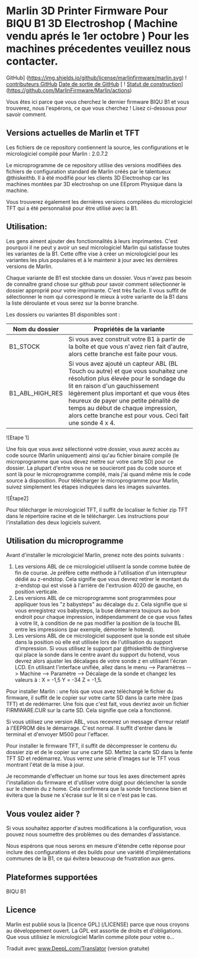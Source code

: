 # Marlin 3D Printer Firmware Pour BIQU B1 3D Electroshop ( Machine vendu aprés le 1er octobre ) Pour les machines précedentes veuillez nous contacter. 

GitHub] (https://img.shields.io/github/license/marlinfirmware/marlin.svg)
! [contributeurs GitHub](https://img.shields.io/github/contributors/marlinfirmware/marlin.svg)
[Date de sortie de GitHub](https://img.shields.io/github/release-date/marlinfirmware/marlin.svg)
[ ! [Statut de construction](https://github.com/MarlinFirmware/Marlin/workflows/CI/badge.svg?branch=bugfix-2.0.x)](https://github.com/MarlinFirmware/Marlin/actions)


Vous êtes ici parce que vous cherchez le dernier firmware BIQU B1 et vous trouverez, nous l'espérons, ce que vous cherchez ! Lisez ci-dessous pour savoir comment.

## Versions actuelles de Marlin et TFT

Les fichiers de ce repository contiennent la source, les configurations et le micrologiciel compilé pour Marlin : 2.0.7.2

Le microprogramme de ce repository utilise des versions modifiées des fichiers de configuration standard de Marlin créés par le talentueux @thiskeithb.
Il à été modifié pour les clients 3D Electroshop car les machines montées par 3D electroshop on une EEprom Physique dans la machine. 

Vous trouverez également les dernières versions compilées du micrologiciel TFT qui a été personnalisé pour être utilisé avec la B1.

## Utilisation: 

Les gens aiment ajouter des fonctionnalités à leurs imprimantes. C'est pourquoi il ne peut y avoir un seul micrologiciel Marlin qui satisfasse toutes les variantes de la B1. Cette offre vise à créer un micrologiciel pour les variantes les plus populaires et à le maintenir à jour avec les dernières versions de Marlin.

Chaque variante de B1 est stockée dans un dossier. Vous n'avez pas besoin de connaître grand chose sur github pour savoir comment sélectionner le dossier approprié pour votre imprimante. C'est très facile. Il vous suffit de sélectionner le nom qui correspond le mieux à votre variante de la B1 dans la liste déroulante et vous serez sur la bonne branche.

Les dossiers  ou variantes B1 disponibles sont :

Nom du dossier | Propriétés de la variante
------------ | -------------
B1_STOCK | Si vous avez construit votre B1 à partir de la boîte et que vous n'avez rien fait d'autre, alors cette branche est faite pour vous.
B1_ABL_HIGH_RES | Si vous avez ajouté un capteur ABL (BL Touch ou autre) et que vous souhaitez une résolution plus élevée pour le sondage du lit en raison d'un gauchissement légèrement plus important et que vous êtes heureux de payer une petite pénalité de temps au début de chaque impression, alors cette branche est pour vous. Ceci fait une sonde 4 x 4.

![Etape 1]

Une fois que vous avez sélectionné votre dossier, vous aurez accès au code source (Marlin uniquement) ainsi qu'au fichier binaire compilé (le microprogramme que vous devez mettre sur votre carte SD) pour ce dossier. La plupart d'entre vous ne se soucieront pas du code source et sont là pour le microprogramme compilé, mais j'ai quand même mis le code source à disposition. Pour télécharger le microprogramme pour Marlin, suivez simplement les étapes indiquées dans les images suivantes.

![Étape2]

Pour télécharger le micrologiciel TFT, il suffit de localiser le fichier zip TFT dans le répertoire racine et de le télécharger. Les instructions pour l'installation des deux logiciels suivent.

## Utilisation du microprogramme

Avant d'installer le micrologiciel Marlin, prenez note des points suivants :

1. Les versions ABL de ce micrologiciel utilisent la sonde comme butée de fin de course. Je préfère cette méthode à l'utilisation d'un interrupteur dédié au z-endstop. Cela signifie que vous devrez retirer le montant du z-endstop qui est vissé à l'arrière de l'extrusion 4020 de gauche, en position verticale.
2. Les versions ABL de ce microprogramme sont programmées pour appliquer tous les "z babysteps" au décalage du z. Cela signifie que si vous enregistrez vos babysteps, la buse démarrera toujours au bon endroit pour chaque impression, indépendamment de ce que vous faites à votre lit, à condition de ne pas modifier la position de la touche BL entre les impressions (par exemple, démonter le hotend).
3. Les versions ABL de ce micrologiciel supposent que la sonde est située dans la position où elle est utilisée lors de l'utilisation du support d'impression. Si vous utilisez le support par @thiskeithb de thingiverse qui place la sonde dans le centre avant du support du hotend, vous devrez alors ajuster les décalages de votre sonde z en utilisant l'écran LCD. En utilisant l'interface unifiée, allez dans le menu --> Paramètres --> Machine --> Paramètre --> Décalage de la sonde et changez les valeurs à : X = -1,5 Y = -34 Z = -1,5.

Pour installer Marlin : une fois que vous avez téléchargé le fichier du firmware, il suffit de le copier sur votre carte SD dans la carte mère (pas TFT) et de redémarrer. Une fois que c'est fait, vous devriez avoir un fichier FIRMWARE.CUR sur la carte SD. Cela signifie que cela a fonctionné.

Si vous utilisez une version ABL, vous recevrez un message d'erreur relatif à l'EEPROM dès le démarrage. C'est normal. Il suffit d'entrer dans le terminal et d'envoyer M500 pour l'effacer.

Pour installer le firmware TFT, il suffit de décompresser le contenu du dossier zip et de le copier sur une carte SD. Mettez la carte SD dans la fente TFT SD et redémarrez. 
Vous verrez une série d'images sur le TFT vous montrant l'état de la mise à jour. 

Je recommande d'effectuer un home sur tous les axes directement après l'installation du firmware et d'utiliser votre doigt pour déclencher la sonde sur le chemin du z home. Cela confirmera que la sonde fonctionne bien et évitera que la buse ne s'écrase sur le lit si ce n'est pas le cas.

## Vous voulez aider ?

Si vous souhaitez apporter d'autres modifications à la configuration, vous pouvez nous soumettre des problèmes ou des demandes d'assistance.

Nous espérons que nous serons en mesure d'étendre cette réponse pour inclure des configurations et des builds pour une variété d'implémentations communes de la B1, ce qui évitera beaucoup de frustration aux gens.

## Plateformes supportées

BIQU B1 
## Licence

Marlin est publié sous la [licence GPL] (/LICENSE) parce que nous croyons au développement ouvert. La GPL est assortie de droits et d'obligations. Que vous utilisiez le micrologiciel Marlin comme pilote pour votre o...

Traduit avec www.DeepL.com/Translator (version gratuite)
